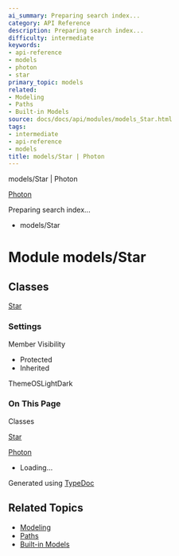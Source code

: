 ```yaml
---
ai_summary: Preparing search index...
category: API Reference
description: Preparing search index...
difficulty: intermediate
keywords:
- api-reference
- models
- photon
- star
primary_topic: models
related:
- Modeling
- Paths
- Built-in Models
source: docs/docs/api/modules/models_Star.html
tags:
- intermediate
- api-reference
- models
title: models/Star | Photon
---
```

models/Star | Photon

[Photon](../index.md)




Preparing search index...

* models/Star

# Module models/Star

## Classes

[Star](../classes/models_Star.Star.md)

### Settings

Member Visibility

* Protected
* Inherited

ThemeOSLightDark

### On This Page

Classes

[Star](#star)

[Photon](../index.md)

* Loading...

Generated using [TypeDoc](https://typedoc.org/)

## Related Topics

- [Modeling](../index.md)
- [Paths](../index.md)
- [Built-in Models](../index.md)
